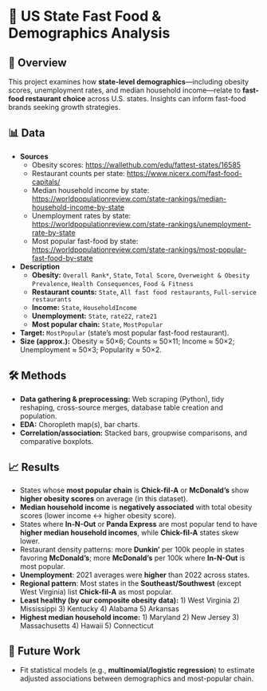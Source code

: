 # 🍔 US State Fast Food & Demographics Analysis

## 📌 Overview
This project examines how **state-level demographics**—including obesity scores, unemployment rates, and median household income—relate to **fast-food restaurant choice** across U.S. states. Insights can inform fast-food brands seeking growth strategies.

## 📊 Data
- **Sources**
  - Obesity scores: https://wallethub.com/edu/fattest-states/16585
  - Restaurant counts per state: https://www.nicerx.com/fast-food-capitals/
  - Median household income by state: https://worldpopulationreview.com/state-rankings/median-household-income-by-state
  - Unemployment rates by state: https://worldpopulationreview.com/state-rankings/unemployment-rate-by-state
  - Most popular fast-food by state: https://worldpopulationreview.com/state-rankings/most-popular-fast-food-by-state
- **Description**
  - **Obesity:** `Overall Rank*`, `State`, `Total Score`, `Overweight & Obesity Prevalence`, `Health Consequences`, `Food & Fitness`
  - **Restaurant counts:** `State`, `All fast food restaurants`, `Full-service restaurants`
  - **Income:** `State`, `HouseholdIncome`
  - **Unemployment:** `State`, `rate22`, `rate21`
  - **Most popular chain:** `State`, `MostPopular`
- **Target:** `MostPopular` (state’s most popular fast-food restaurant).
- **Size (approx.):** Obesity ≈ 50×6; Counts ≈ 50×11; Income ≈ 50×2; Unemployment ≈ 50×3; Popularity ≈ 50×2.

## 🛠️ Methods
- **Data gathering & preprocessing:** Web scraping (Python), tidy reshaping, cross-source merges, database table creation and population.
- **EDA:** Choropleth map(s), bar charts.
- **Correlation/association:** Stacked bars, groupwise comparisons, and comparative boxplots.

## 📈 Results
- States whose **most popular chain** is **Chick-fil-A** or **McDonald’s** show **higher obesity scores** on average (in this dataset).
- **Median household income** is **negatively associated** with total obesity scores (lower income ↔ higher obesity score).
- States where **In-N-Out** or **Panda Express** are most popular tend to have **higher median household incomes**, while **Chick-fil-A** states skew lower.
- Restaurant density patterns: more **Dunkin’** per 100k people in states favoring **McDonald’s**; more **McDonald’s** per 100k where **In-N-Out** is most popular.
- **Unemployment**: 2021 averages were **higher** than 2022 across states.
- **Regional pattern**: Most states in the **Southeast/Southwest** (except West Virginia) list **Chick-fil-A** as most popular.
- **Least healthy (by our composite obesity data):** 1) West Virginia  2) Mississippi  3) Kentucky  4) Alabama  5) Arkansas
- **Highest median household income:** 1) Maryland  2) New Jersey  3) Massachusetts  4) Hawaii  5) Connecticut

## 📌 Future Work
- Fit statistical models (e.g., **multinomial/logistic regression**) to estimate adjusted associations between demographics and most-popular chain.
